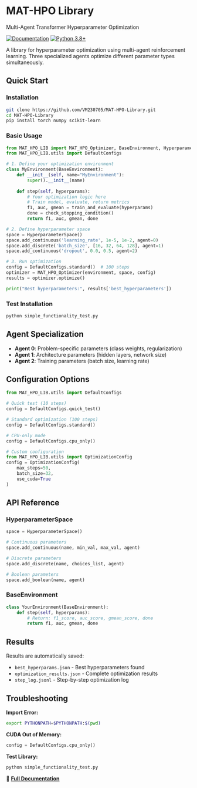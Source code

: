 # MAT-HPO Library

Multi-Agent Transformer Hyperparameter Optimization

[![Documentation](https://img.shields.io/badge/docs-github.io-blue)](https://vm230705.github.io/MAT-HPO-Library/)
[![Python 3.8+](https://img.shields.io/badge/python-3.8+-blue.svg)](https://www.python.org/downloads/)

A library for hyperparameter optimization using multi-agent reinforcement learning. Three specialized agents optimize different parameter types simultaneously.

## Quick Start

### Installation
```bash
git clone https://github.com/VM230705/MAT-HPO-Library.git
cd MAT-HPO-Library
pip install torch numpy scikit-learn
```

### Basic Usage
```python
from MAT_HPO_LIB import MAT_HPO_Optimizer, BaseEnvironment, HyperparameterSpace
from MAT_HPO_LIB.utils import DefaultConfigs

# 1. Define your optimization environment
class MyEnvironment(BaseEnvironment):
    def __init__(self, name="MyEnvironment"):
        super().__init__(name)
        
    def step(self, hyperparams):
        # Your optimization logic here
        # Train model, evaluate, return metrics
        f1, auc, gmean = train_and_evaluate(hyperparams)
        done = check_stopping_condition()
        return f1, auc, gmean, done

# 2. Define hyperparameter space
space = HyperparameterSpace()
space.add_continuous('learning_rate', 1e-5, 1e-2, agent=0)
space.add_discrete('batch_size', [16, 32, 64, 128], agent=1)
space.add_continuous('dropout', 0.0, 0.5, agent=2)

# 3. Run optimization
config = DefaultConfigs.standard()  # 100 steps
optimizer = MAT_HPO_Optimizer(environment, space, config)
results = optimizer.optimize()

print("Best hyperparameters:", results['best_hyperparameters'])
```

### Test Installation
```bash
python simple_functionality_test.py
```

## Agent Specialization

- **Agent 0**: Problem-specific parameters (class weights, regularization)
- **Agent 1**: Architecture parameters (hidden layers, network size)  
- **Agent 2**: Training parameters (batch size, learning rate)

## Configuration Options

```python
from MAT_HPO_LIB.utils import DefaultConfigs

# Quick test (10 steps)
config = DefaultConfigs.quick_test()

# Standard optimization (100 steps) 
config = DefaultConfigs.standard()

# CPU-only mode
config = DefaultConfigs.cpu_only()

# Custom configuration
from MAT_HPO_LIB.utils import OptimizationConfig
config = OptimizationConfig(
    max_steps=50,
    batch_size=32,
    use_cuda=True
)
```

## API Reference

### HyperparameterSpace
```python
space = HyperparameterSpace()

# Continuous parameters
space.add_continuous(name, min_val, max_val, agent)

# Discrete parameters  
space.add_discrete(name, choices_list, agent)

# Boolean parameters
space.add_boolean(name, agent)
```

### BaseEnvironment
```python
class YourEnvironment(BaseEnvironment):
    def step(self, hyperparams):
        # Return: f1_score, auc_score, gmean_score, done
        return f1, auc, gmean, done
```

## Results

Results are automatically saved:
- `best_hyperparams.json` - Best hyperparameters found
- `optimization_results.json` - Complete optimization results
- `step_log.jsonl` - Step-by-step optimization log

## Troubleshooting

**Import Error:**
```bash
export PYTHONPATH=$PYTHONPATH:$(pwd)
```

**CUDA Out of Memory:**
```python
config = DefaultConfigs.cpu_only()
```

**Test Library:**
```bash
python simple_functionality_test.py
```

📖 **[Full Documentation](https://vm230705.github.io/MAT-HPO-Library/)**